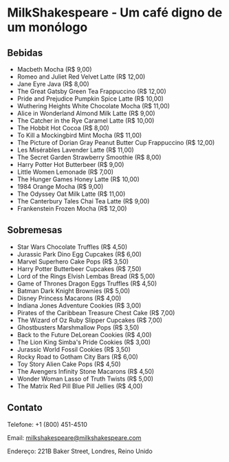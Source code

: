 # MilkShakespeare - Um café digno de um monólogo

## Bebidas

- Macbeth Mocha (R$ 9,00)
- Romeo and Juliet Red Velvet Latte (R$ 12,00)
- Jane Eyre Java (R$ 8,00)
- The Great Gatsby Green Tea Frappuccino (R$ 12,00)
- Pride and Prejudice Pumpkin Spice Latte (R$ 10,00)
- Wuthering Heights White Chocolate Mocha (R$ 11,00)
- Alice in Wonderland Almond Milk Latte (R$ 9,00)
- The Catcher in the Rye Caramel Latte (R$ 10,00)
- The Hobbit Hot Cocoa (R$ 8,00)
- To Kill a Mockingbird Mint Mocha (R$ 11,00)
- The Picture of Dorian Gray Peanut Butter Cup Frappuccino (R$ 12,00)
- Les Misérables Lavender Latte (R$ 11,00)
- The Secret Garden Strawberry Smoothie (R$ 8,00)
- Harry Potter Hot Butterbeer (R$ 9,00)
- Little Women Lemonade (R$ 7,00)
- The Hunger Games Honey Latte (R$ 10,00)
- 1984 Orange Mocha (R$ 9,00)
- The Odyssey Oat Milk Latte (R$ 11,00)
- The Canterbury Tales Chai Tea Latte (R$ 9,00)
- Frankenstein Frozen Mocha (R$ 12,00)

## Sobremesas
- Star Wars Chocolate Truffles (R$ 4,50)
- Jurassic Park Dino Egg Cupcakes (R$ 6,00)
- Marvel Superhero Cake Pops (R$ 3,50)
- Harry Potter Butterbeer Cupcakes (R$ 7,50)
- Lord of the Rings Elvish Lembas Bread (R$ 5,00)
- Game of Thrones Dragon Eggs Truffles (R$ 4,50)
- Batman Dark Knight Brownies (R$ 5,00)
- Disney Princess Macarons (R$ 4,00)
- Indiana Jones Adventure Cookies (R$ 3,00)
- Pirates of the Caribbean Treasure Chest Cake (R$ 7,00)
- The Wizard of Oz Ruby Slipper Cupcakes (R$ 7,00)
- Ghostbusters Marshmallow Pops (R$ 3,50)
- Back to the Future DeLorean Cookies (R$ 4,00)
- The Lion King Simba's Pride Cookies (R$ 3,00)
- Jurassic World Fossil Cookies (R$ 3,50)
- Rocky Road to Gotham City Bars (R$ 6,00)
- Toy Story Alien Cake Pops (R$ 4,50)
- The Avengers Infinity Stone Macarons (R$ 4,50)
- Wonder Woman Lasso of Truth Twists (R$ 5,00)
- The Matrix Red Pill Blue Pill Jellies (R$ 4,00)

## Contato
Telefone: +1 (800) 451-4510

Email: milkshakespeare@milkshakespeare.com

Endereço: 221B Baker Street, Londres, Reino Unido
